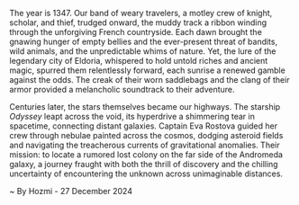 
The year is 1347.  Our band of weary travelers,  a motley crew of knight, scholar, and thief, trudged onward, the muddy track a ribbon winding through the unforgiving French countryside.  Each dawn brought the gnawing hunger of empty bellies and the ever-present threat of bandits, wild animals, and the unpredictable whims of nature.  Yet, the lure of the legendary city of Eldoria, whispered to hold untold riches and ancient magic, spurred them relentlessly forward, each sunrise a renewed gamble against the odds. The creak of their worn saddlebags and the clang of their armor provided a melancholic soundtrack to their adventure.

Centuries later, the stars themselves became our highways.  The starship *Odyssey* leapt across the void, its hyperdrive a shimmering tear in spacetime, connecting distant galaxies.  Captain Eva Rostova guided her crew through nebulae painted across the cosmos, dodging asteroid fields and navigating the treacherous currents of gravitational anomalies. Their mission: to locate a rumored lost colony on the far side of the Andromeda galaxy, a journey fraught with both the thrill of discovery and the chilling uncertainty of encountering the unknown across unimaginable distances.

~ By Hozmi - 27 December 2024
